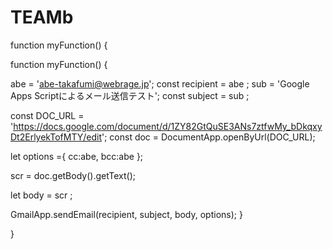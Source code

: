 # TEAMb
function myFunction() {

  function myFunction() {

  abe = 'abe-takafumi@webrage.jp';
  const recipient = abe ;
  sub = 'Google Apps Scriptによるメール送信テスト';
  const subject = sub ;

  const DOC_URL = 'https://docs.google.com/document/d/1ZY82GtQuSE3ANs7ztfwMy_bDkqxyDt2ErlyekTofMTY/edit'; 
  const doc = DocumentApp.openByUrl(DOC_URL);

  let options ={
    cc:abe,
    bcc:abe
  };

  scr = doc.getBody().getText();

  let body = scr ;
  
  GmailApp.sendEmail(recipient, subject, body, options);
}

}

